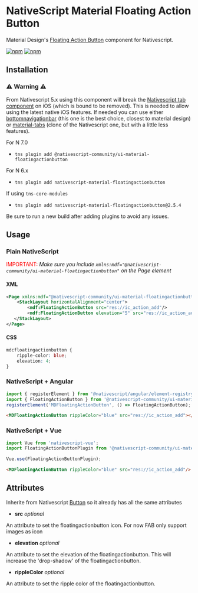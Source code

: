 # NativeScript Material Floating Action Button

Material Design's [Floating Action Button](https://material.io/components/buttons-floating-action-button) component for Nativescript.

[![npm](https://img.shields.io/npm/v/@nativescript-community/ui-material-floatingactionbutton.svg)](https://www.npmjs.com/package/@nativescript-community/ui-material-floatingactionbutton)
[![npm](https://img.shields.io/npm/dt/@nativescript-community/ui-material-floatingactionbutton.svg?label=npm%20downloads)](https://www.npmjs.com/package/@nativescript-community/ui-material-floatingactionbutton)

## Installation

### :warning: Warning :warning:
From Nativescript 5.x using this component will break the [Nativescript tab component](https://docs.nativescript.org/ui/components/tabs) on iOS (which is bound to be removed). This is needed to allow using the latest native iOS features. If needed you can use either [bottomnavigationbar](https://www.npmjs.com/package/@nativescript-community/ui-material-bottomnavigationbar) (this one is the best choice, closest to material design) or [material-tabs](https://www.npmjs.com/package/@nativescript-community/ui-material-tabs) (clone of the Nativescript one, but with a little less features).

For N 7.0
* `tns plugin add @nativescript-community/ui-material-floatingactionbutton`

For N 6.x
* `tns plugin add nativescript-material-floatingactionbutton`

If using ```tns-core-modules```
* `tns plugin add nativescript-material-floatingactionbutton@2.5.4`

Be sure to run a new build after adding plugins to avoid any issues.

## Usage


### Plain NativeScript

<span style="color:red">IMPORTANT: </span>_Make sure you include `xmlns:mdf="@nativescript-community/ui-material-floatingactionbutton"` on the Page element_

#### XML

```XML
<Page xmlns:mdf="@nativescript-community/ui-material-floatingactionbutton">
    <StackLayout horizontalAlignment="center">
        <mdf:FloatingActionButton src="res://ic_action_add"/>
        <mdf:FloatingActionButton elevation="5" src="res://ic_action_add"/>
   </StackLayout>
</Page>
```

#### CSS

```CSS
mdcfloatingactionbutton {
    ripple-color: blue;
    elevation: 4;
}
```

### NativeScript + Angular

```typescript
import { registerElement } from '@nativescript/angular/element-registry';
import { FloatingActionButton } from '@nativescript-community/ui-material-floatingactionbutton';
registerElement('MDFloatingActionButton', () => FloatingActionButton);
```

```html
<MDFloatingActionButton rippleColor="blue" src="res://ic_action_add"></MDFloatingActionButton>
```

### NativeScript + Vue

```javascript
import Vue from 'nativescript-vue';
import FloatingActionButtonPlugin from '@nativescript-community/ui-material-floatingactionbutton/vue';

Vue.use(FloatingActionButtonPlugin);
```

```html
<MDFloatingActionButton rippleColor="blue" src="res://ic_action_add"/>
```

## Attributes

Inherite from Nativescript [Button](https://docs.nativescript.org/ui/ns-ui-widgets/button) so it already has all the same attributes

* **src** _optional_

An attribute to set the floatingactionbutton icon. For now FAB only support images as icon

* **elevation** _optional_

An attribute to set the elevation of the floatingactionbutton. This will increase the 'drop-shadow' of the floatingactionbutton.

* **rippleColor** _optional_

An attribute to set the ripple color of the floatingactionbutton.
